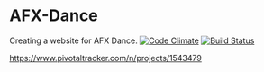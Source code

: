# AFX-Dance
Creating a website for AFX Dance.
[![Code Climate](https://codeclimate.com/github/amylwong/AFX-Dance/badges/gpa.svg)](https://codeclimate.com/github/amylwong/AFX-Dance)
[![Build Status](https://travis-ci.org/amylwong/AFX-Dance.svg?branch=master)](https://travis-ci.org/amylwong/AFX-Dance)

https://www.pivotaltracker.com/n/projects/1543479